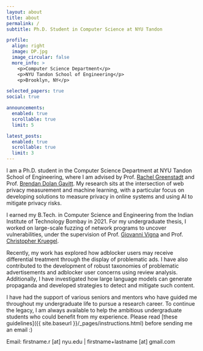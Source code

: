 ```yaml
---
layout: about
title: about
permalink: /
subtitle: Ph.D. Student in Computer Science at NYU Tandon

profile:
  align: right
  image: DP.jpg
  image_circular: false
  more_info: >
    <p>Computer Science Department</p>
    <p>NYU Tandon School of Engineering</p>
    <p>Brooklyn, NY</p>

selected_papers: true
social: true

announcements:
  enabled: true
  scrollable: true
  limit: 5

latest_posts:
  enabled: true
  scrollable: true
  limit: 3
---
```


I am a Ph.D. student in the Computer Science Department at NYU Tandon School of Engineering, where I am advised by Prof. [Rachel Greenstadt](https://engineering.nyu.edu/faculty/rachel-greenstadt) and Prof. [Brendan Dolan Gavitt](https://engineering.nyu.edu/faculty/brendan-dolan-gavitt). My research sits at the intersection of web privacy measurement and machine learning, with a particular focus on developing solutions to measure privacy in online systems and using AI to mitigate privacy risks.

I earned my B.Tech. in Computer Science and Engineering from the Indian Institute of Technology Bombay in 2021. For my undergraduate thesis, I worked on large-scale fuzzing of network programs to uncover vulnerabilities, under the supervision of Prof. [Giovanni Vigna](https://sites.cs.ucsb.edu/~vigna/) and Prof. [Christopher Kruegel](https://www.cs.ucsb.edu/people/faculty/christopher-kruegel).

Recently, my work has explored how adblocker users may receive differential treatment through the display of problematic ads. I have also contributed to the development of robust taxonomies of problematic advertisements and adblocker user concerns using review analysis. Additionally, I have investigated how large language models can generate propaganda and developed strategies to detect and mitigate such content.

I have had the support of various seniors and mentors who have guided me throughout my undergraduate life to pursue a research career. To continue the legacy, I am always available to help the ambitious undergraduate students who could benefit from my experience. Please read [these guidelines]({{ site.baseurl }}/_pages/instructions.html) before sending me an email :)

Email: firstname.r [at] nyu.edu | firstname+lastname [at] gmail.com
<!-- ---
layout: page
permalink: /about/
title: about
description: 
nav: true
nav_order: 1
--- -->

<!-- <div class="row">
    <div class="col-sm mt-3 mt-md-0">
        <img class="img-fluid rounded z-depth-1" src="{{ '/assets/img/ritik.jpeg' | relative_url }}" alt="" title="profile picture"/>
    </div>
</div>

<div class="row">
    <div class="col-sm mt-3 mt-md-0">
        <p>
            I am a Ph.D. student in the Computer Science Department at NYU Tandon School of Engineering.
        </p>
        <p>
            My research interests lie in the intersection of computer security and systems, with a particular focus on:
            <ul>
                <li>Web Security</li>
                <li>Program Analysis</li>
                <li>Fuzzing</li>
                <li>Privacy</li>
            </ul>
        </p>
    </div>
</div> -->

<!-- ---
layout: about
title: about
permalink: /
subtitle: <a href='#'>Affiliations</a>. Address. Contacts. Motto. Etc.

profile:
  align: right
  image: prof_pic.jpg
  image_circular: false # crops the image to make it circular
  more_info: >
    <p>555 your office number</p>
    <p>123 your address street</p>
    <p>Your City, State 12345</p>

selected_papers: true # includes a list of papers marked as "selected={true}"
social: true # includes social icons at the bottom of the page

announcements:
  enabled: true # includes a list of news items
  scrollable: true # adds a vertical scroll bar if there are more than 3 news items
  limit: 5 # leave blank to include all the news in the `_news` folder

latest_posts:
  enabled: true
  scrollable: true # adds a vertical scroll bar if there are more than 3 new posts items
  limit: 3 # leave blank to include all the blog posts
---

Write your biography here. Tell the world about yourself. Link to your favorite [subreddit](http://reddit.com). You can put a picture in, too. The code is already in, just name your picture `prof_pic.jpg` and put it in the `img/` folder.

Put your address / P.O. box / other info right below your picture. You can also disable any of these elements by editing `profile` property of the YAML header of your `_pages/about.md`. Edit `_bibliography/papers.bib` and Jekyll will render your [publications page](/al-folio/publications/) automatically.

Link to your social media connections, too. This theme is set up to use [Font Awesome icons](https://fontawesome.com/) and [Academicons](https://jpswalsh.github.io/academicons/), like the ones below. Add your Facebook, Twitter, LinkedIn, Google Scholar, or just disable all of them. -->
